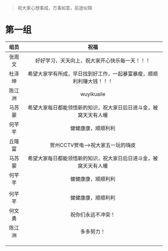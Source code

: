 >祝大家心想事成，万事如意，前途似锦


# 第一组

|  组员  |                             祝福                             |
| :----: | :----------------------------------------------------------: |
| 张周文 |        好好学习，天天向上，祝大家开心快乐每一天！！！        |
| 杜泽坤 | 希望大家学有所成，早日找到好工作，一起暴富暴瘦，顺顺利利赚大钱！！！ |
|陈江洲  |                wuyikuaile                                              |
| 马苏蒙 | 希望大家每日都能领悟新的知识，祝大家日后日进斗金，被窝天天有人暖 |
| 何芊芊 |                      健健康康，顺顺利利                      |
| 丘隆富 | 贺州CCTV贺电-->祝大家五一玩的嗨皮  
| 马苏蒙 | 希望大家每日都能领悟新的知识，祝大家日后日进斗金，被窝天天有人暖 |
| 何芊芊 |                      健健康康，顺顺利利                      |
|        |                                                              |
| 何芊芊 |                      健健康康，顺顺利利                      |
| 何文勇 | 祝你们永远不冲突！                                          |
| 陈江洲 | 多多努力！|                                                              |
|        |                                                              |
|        |                                                              |
|        |                                                              |

